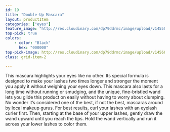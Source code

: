 ```yaml
---
id: 19
title: "Double-Up Mascara"
layout: productItem
categories: ["eyes"]
feature_image: "http://res.cloudinary.com/dp79ddrmc/image/upload/v1455006447/products/doubleUpMascara.jpg"
top-pick: true
colors:
    - color: "Black"
      hex: "000000"
top-pick-image: http://res.cloudinary.com/dp79ddrmc/image/upload/v1456804124/top-pick/doubleUpMascara.jpg
class: grid-item-2

---
```

This mascara highlights your eyes like no other. Its special formula is designed to make your lashes two times longer and stronger the moment you apply it without weighing your eyes down. This mascara also lasts for a long time without running or smudging, and the unique, fine-bristled wand lets you glide this product on easily without having to worry about clumping. No wonder it’s considered one of the best, if not the best, mascaras around by local makeup gurus. For best results, curl your lashes with an eyelash curler first. Then, starting at the base of your upper lashes, gently draw the wand upward until you reach the tips. Hold the wand vertically and run it across your lower lashes to color them.